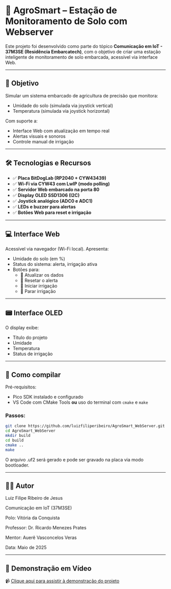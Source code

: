 # 🌱 AgroSmart – Estação de Monitoramento de Solo com Webserver

Este projeto foi desenvolvido como parte do tópico **Comunicação em IoT - 37M3SE (Residência Embarcatech)**, com o objetivo de criar uma estação inteligente de monitoramento de solo embarcada, acessível via interface Web.

---

## 🧠 Objetivo

Simular um sistema embarcado de agricultura de precisão que monitora:
- Umidade do solo (simulada via joystick vertical)
- Temperatura (simulada via joystick horizontal)

Com suporte a:
- Interface Web com atualização em tempo real
- Alertas visuais e sonoros
- Controle manual de irrigação

---

## 🛠 Tecnologias e Recursos

- ✅ **Placa BitDogLab (RP2040 + CYW43439)**
- ✅ **Wi-Fi via CYW43 com LwIP (modo polling)**
- ✅ **Servidor Web embarcado na porta 80**
- ✅ **Display OLED SSD1306 (I2C)**
- ✅ **Joystick analógico (ADC0 e ADC1)**
- ✅ **LEDs e buzzer para alertas**
- ✅ **Botões Web para reset e irrigação**

---

## 💻 Interface Web

Acessível via navegador (Wi-Fi local). Apresenta:

- Umidade do solo (em %)
- Status do sistema: alerta, irrigação ativa
- Botões para:
  - 🔄 Atualizar os dados
  - 🚫 Resetar o alerta
  - 🚿 Iniciar irrigação
  - 🛑 Parar irrigação

---

## 📟 Interface OLED

O display exibe:
- Título do projeto
- Umidade
- Temperatura
- Status de irrigação

---

## 🔧 Como compilar

Pré-requisitos:
- Pico SDK instalado e configurado
- VS Code com CMake Tools **ou** uso do terminal com `cmake` e `make`

### Passos:

```bash
git clone https://github.com/luizfiliperibeiro/AgroSmart_WebServer.git
cd AgroSmart_WebServer
mkdir build
cd build
cmake ..
make
```
O arquivo .uf2 será gerado e pode ser gravado na placa via modo bootloader.

---

## 👨‍💻 Autor

Luiz Filipe Ribeiro de Jesus

Comunicação em IoT (37M3SE)

Polo: Vitória da Conquista

Professor: Dr. Ricardo Menezes Prates

Mentor: Auerê Vasconcelos Veras

Data: Maio de 2025

---

## 🎥 Demonstração em Vídeo

📹 [Clique aqui para assistir à demonstração do projeto](https://drive.google.com/file/d/1f3V-rScIezGIDB3gVNh9bIogvQNJ-jGM/view?usp=drive_link)